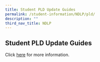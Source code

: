 ```yaml
---
title: Student PLD Update Guides
permalink: /student-information/NDLP/pld/
description: ""
third_nav_title: NDLP
---
```

## Student PLD Update Guides

Click [here](/files/Manual%20Update%20of%20Google%20Firmware%20R98%20Guide.pdf) for more information.